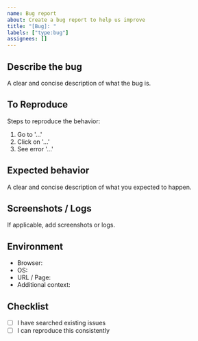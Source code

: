 ```yaml
---
name: Bug report
about: Create a bug report to help us improve
title: "[Bug]: "
labels: ["type:bug"]
assignees: []
---
```


## Describe the bug
A clear and concise description of what the bug is.

## To Reproduce
Steps to reproduce the behavior:
1. Go to '...'
2. Click on '...'
3. See error '...'

## Expected behavior
A clear and concise description of what you expected to happen.

## Screenshots / Logs
If applicable, add screenshots or logs.

## Environment
- Browser:
- OS:
- URL / Page:
- Additional context:

## Checklist
- [ ] I have searched existing issues
- [ ] I can reproduce this consistently